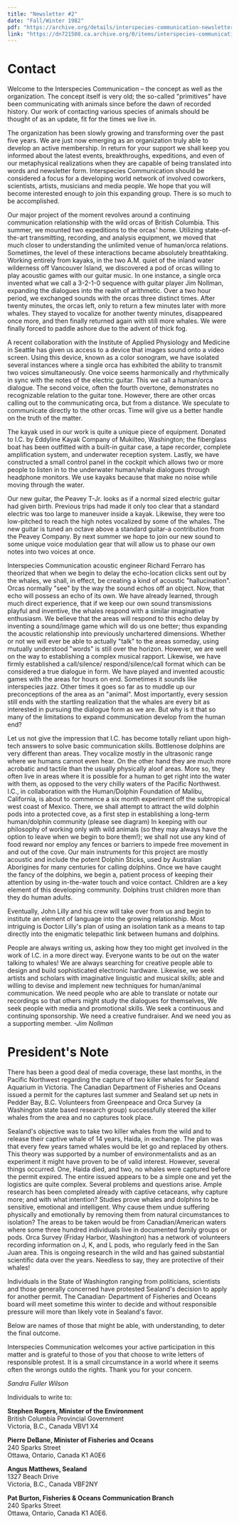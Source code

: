 ```yaml
---
title: "Newsletter #2"
date: "Fall/Winter 1982"
pdf: "https://archive.org/details/interspecies-communication-newsletter-0002"
link: "https://dn721508.ca.archive.org/0/items/interspecies-communication-newsletter-0002/IN0001.pdf"
---
```


# Contact

Welcome to the Interspecies Communication – the concept as well as the organization. The concept itself is very old; the so-called "primitives" have been communicating with animals since before the dawn of recorded history. Our work of contacting various species of animals should be thought of as an update, fit for the times we live in.
 
The organization has been slowly growing and transforming over the past five years. We are just now emerging as an organization truly able to develop an active membership. In return for your support we shall keep you informed about the latest events, breakthroughs, expeditions, and even of our metaphysical realizations when they are capable of being translated into words and newsletter form. Interspecies Communication should be considered a focus for a developing world network of involved coworkers, scientists, artists, musicians and media people. We hope that you will become interested enough to join this expanding group. There is so much to be accomplished. 

Our major project of the moment revolves around a continuing communication relationship with the wild orcas of British Columbia. This summer, we mounted two expeditions to the orcas' home. Utilizing state-of-the-art transmitting, recording, and analysis equipment, we moved that much closer to understanding the unlimited venue of human/orca relations. Sometimes, the level of these interactions became absolutely breathtaking. Working entirely from kayaks, in the two A.M. quiet of the inland water wilderness off Vancouver Island, we discovered a pod of orcas willing to play acoustic games with our guitar music. In one instance, a single orca invented what we 
call a 3-2-1-0 sequence with guitar player Jim Nollman, expanding the dialogues into the realm of arithmetic. Over a two hour period, we exchanged sounds with the orcas three distinct times. After twenty minutes, the orcas left, only to return a few minutes later with more whales. They stayed to vocalize for another twenty minutes, disappeared once more, and then finally returned again with still more whales. We were finally forced to paddle ashore due to the advent of thick fog. 

A recent collaboration with the Institute of Applied Physiology and Medicine in Seattle has given us access to a device that images sound onto a video screen. Using this device, known as a color sonogram, we have isolated several instances where a single orca has exhibited the ability to transmit two voices simultaneously. One voice seems harmonically and rhythmically in sync with the notes of the electric guitar. This we call a human/orca dialogue. The second voice, often the fourth overtone, demonstrates no recognizable relation to the guitar tone. However, there are other orcas calling out to the communicating orca, but from a distance. We speculate to communicate  directly to the other orcas. Time will give us a better handle on the truth of the matter.

The kayak used in our work is quite a unique piece of equipment. Donated to I.C. by Eddyline Kayak Company of Mukilteo, Washington; the fiberglass boat has been outfitted with a built-in guitar case, a tape recorder, complete amplification system, and underwater reception system. Lastly, we have constructed a small control panel in the cockpit which allows two or more people to listen in to the underwater human/whale dialogues through headphone monitors. We use kayaks because that make no noise while moving through the water.

Our new guitar, the Peavey T-Jr. looks as if a normal sized electric guitar had given birth. Previous trips had made it only too clear that a standard electric was too large to maneuver inside a kayak. Likewise, they were too low-pitched to reach the high notes vocalized by some of the whales. The new guitar is tuned an octave above a standard guitar-a contribution from the Peavey Company. By next summer we hope to join our new sound to some unique voice modulation gear that will allow us to phase our own notes into two voices at once.

<!-- <div class="newsletter-image">
<img src="https://res.cloudinary.com/dzxk4xfee/image/upload/v1751992275/IN0001-1_uzfsby.png" alt='Drawing.'/>
</div> -->

Interspecies Communication acoustic engineer Richard Ferraro has theorized that when we begin to delay the echo-location clicks sent out by the whales, we shall, in effect, be creating a kind of acoustic "hallucination". Orcas normally "see" by the way the sound echos off an object. Now, that echo will possess an echo of its own. We have already learned, through much direct experience, that if we keep our own sound transmissions playful and inventive, the whales respond with a similar imaginative enthusiasm. We believe that the areas will respond to this echo delay by inventing a sound/image game which will do us one better; thus expanding the acoustic relationship into previously unchartered dimensions. Whether or not we will ever be able to actually "talk" to the areas someday, using mutually understood "words" is still over the horizon. However, we are well on the way to establishing a complex musical rapport. Likewise, we have firmly established a call/silence/ respond/silence/call format which can be considered a true dialogue in form. We have played and invented acoustic games with the areas for hours on end. Sometimes it sounds like interspecies jazz. Other times it goes so far as to muddle up our preconceptions of the area as an "animal". Most importantly, every session still ends with the startling realization that the whales are every bit as interested in pursuing the dialogue form as we are. But why is it that so many of the limitations to expand communication develop from the human end? 

Let us not give the impression that I.C. has become totally reliant upon high-tech answers to solve basic communication skills. Bottlenose dolphins are very different than areas. They vocalize mostly in the ultrasonic range where we humans cannot even hear. On the other hand they are much more acrobatic and tactile than the usually physically aloof areas. More so, they often live in areas where it is possible for a human to get right into the water with them, as opposed to the very chilly waters of the Pacific Northwest. I.C., in collaboration with the Human/Dolphin Foundation of Malibu, California, is about to commence a six month experiment off the subtropical west coast of Mexico. There, we shall attempt to attract the wild dolphin pods into a protected cove, as a first step in establishing a long-term human/dolphin community (please see diagram) In keeping with our philosophy of working only with wild animals (so they may always have the option to leave when we begin to bore them!); we shall not use any kind of food reward nor employ any fences or barriers to impede free movement in and out of the cove. Our main instruments for this project are mostly acoustic and include the potent Dolphin Sticks, used by Australian Aborigines for many centuries for calling dolphins. Once we have caught the fancy of the dolphins, we begin a, patient process of keeping their attention by using in-the-water touch and voice contact. Children are a key element of this developing community. Dolphins trust children more than they do human adults.
 
Eventually, John Lilly and his crew will take over from us and begin to institute an element of language into the growing relationship. Most intriguing is Doctor Lilly's plan of using an isolation tank as a means to tap directly into the enigmatic telepathic link between humans and dolphins. 

People are always writing us, asking how they too might get involved in the work of I.C. in a more direct way. Everyone wants to be out on the water talking to whales! We are always searching for creative people able to design and build sophisticated electronic hardware. Likewise, we seek artists and scholars with imaginative linguistic and musical skills; able and willing to devise and implement new techniques for human/animal communication. We need people who are able to translate or notate our recordings so that others might study the dialogues for themselves, We seek people with media and promotional skills. 
We seek a continuous and continuing sponsorship. We need a creative fundraiser. And we need you as a supporting member. 
_-Jim Nollman_ 

# President's Note

There has been a good deal of media coverage, these last months, in the Pacific Northwest regarding the capture of two killer whales for Sealand Aquarium in Victoria. The Canadian Department of Fisheries and Oceans issued a permit for the captures last summer and Sealand set up nets in Pedder Bay, B.C. Volunteers from Greenpeace and Orca Survey (a Washington state based research group) successfully steered the killer whales from the area and no captures took place.
 
Sealand's objective was to take two killer whales from the wild and to release their captive whale of 14 years, Haida, in exchange. The plan was that every few years tamed whales would be let go and replaced by others. This theory was supported by a number of environmentalists and as an experiment it might have proven to be of valid interest. However, several things occurred. One, Haida died, and two, no whales were captured before the permit expired. The entire issued appears to be a simple one and yet the logistics are quite complex. Several problems and questions arise. Ample research has been completed already with captive cetaceans, why capture more; and with what intention? Studies prove whales and dolphins to be sensitive, emotional and intelligent. Why cause them undue suffering physically and emotionally by removing them from natural circumstances to isolation? The areas to be taken would be from Canadian/American waters where some three hundred individuals live in documented family groups or pods. Orca Survey (Friday Harbor, Washington) has a network of volunteers recording information on J, K, and L pods, who regularly feed in the San Juan area. This is ongoing research in the wild and has gained substantial scientific data over the years. Needless to say, they are protective of their whales! 

Individuals in the State of Washington ranging from politicians, scientists and those generally concerned have protested Sealand's decision to apply for another permit. The Canadian· Department of Fisheries and Oceans board will meet sometime this 
winter to decide and without responsible pressure will more than likely vote in Sealand's favor. 

Below are names of those that might be able, with understanding, to deter the final outcome.
 
Interspecies Communication welcomes your active participation in this matter and is grateful to those of you that choose to write letters of responsible protest. It is a small circumstance in a world where it seems often the wrongs outdo the rights. Thank you for your concern.

*Sandra Fuller Wilson*

Individuals to write to:

**Stephen Rogers, Minister of the Environment**
<br />British Columbia Provincial Government
<br />Victoria, B.C., Canada VBV1 X4

**Pierre DeBane, Minister of Fisheries and Oceans**
<br />240 Sparks Street
<br />Ottawa, Ontario, Canada K1 A0E6 

**Angus Matthews, Sealand**
<br />1327 Beach Drive
<br />Victoria, B.C., Canada VBF2NY

**Pat Burton, Fisheries & Oceans Communication Branch**
<br />240 Sparks Street
<br />Ottawa, Ontario, Canada K1 A0E6.

<!-- <div class="newsletter-image">
<img src="https://res.cloudinary.com/dzxk4xfee/image/upload/v1751992667/IN0001-2_yn1ofx.png" alt='Drawing.'/>
</div> -->